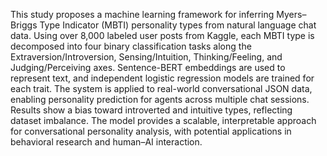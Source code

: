 This study proposes a machine learning framework for inferring Myers–Briggs Type Indicator (MBTI) personality types from natural language chat data. Using over 8,000 labeled user
posts from Kaggle, each MBTI type is decomposed into four binary classification tasks along the Extraversion/Introversion, Sensing/Intuition, Thinking/Feeling, and Judging/Perceiving axes. Sentence-BERT embeddings are used to represent text, and independent logistic regression models are trained for each trait. The system is applied to real-world conversational JSON data, enabling personality prediction for agents across multiple chat sessions. Results show a bias toward introverted and intuitive types, reflecting dataset imbalance. The model provides a scalable, interpretable approach for conversational personality analysis, with potential applications in behavioral research and human–AI interaction.
